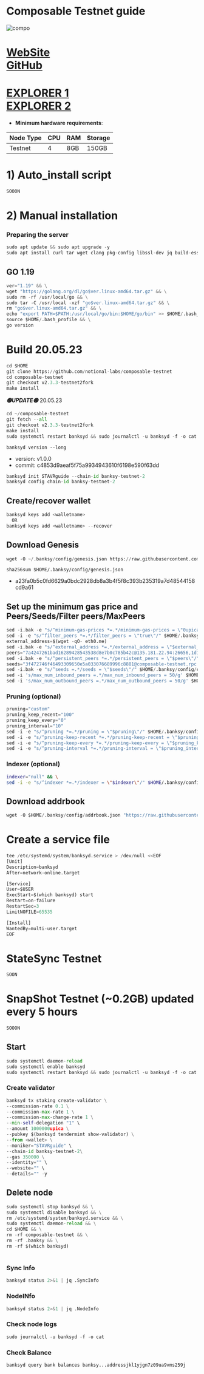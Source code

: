 # Composable Testnet guide

![compo](https://github.com/obajay/nodes-Guides/assets/44331529/49502f93-cb03-461e-b788-78a391456f72)

[WebSite](https://www.composable.finance/)\
[GitHub](https://github.com/notional-labs/composable-networks)
=
[EXPLORER 1](https://explorer.nodestake.top/composable-testnet/staking) \
[EXPLORER 2](https://explorer.nodexcapital.com/composable/staking)
=

- **Minimum hardware requirements**:

| Node Type |CPU | RAM  | Storage  | 
|-----------|----|------|----------|
| Testnet   |   4|  8GB | 150GB    |


# 1) Auto_install script
```python
SOOON
```

# 2) Manual installation

### Preparing the server
```python
sudo apt update && sudo apt upgrade -y
sudo apt install curl tar wget clang pkg-config libssl-dev jq build-essential bsdmainutils git make ncdu gcc git jq chrony liblz4-tool -y
```

## GO 1.19
```python
ver="1.19" && \
wget "https://golang.org/dl/go$ver.linux-amd64.tar.gz" && \
sudo rm -rf /usr/local/go && \
sudo tar -C /usr/local -xzf "go$ver.linux-amd64.tar.gz" && \
rm "go$ver.linux-amd64.tar.gz" && \
echo "export PATH=$PATH:/usr/local/go/bin:$HOME/go/bin" >> $HOME/.bash_profile && \
source $HOME/.bash_profile && \
go version
```

# Build 20.05.23
```python
cd $HOME
git clone https://github.com/notional-labs/composable-testnet
cd composable-testnet
git checkout v2.3.3-testnet2fork
make install
```
*******🟢UPDATE🟢******* 20.05.23
```python
cd ~/composable-testnet 
git fetch --all
git checkout v2.3.3-testnet2fork
make install 
sudo systemctl restart banksyd && sudo journalctl -u banksyd -f -o cat
```

`banksyd version --long`
- version: v1.0.0
- commit: c4853d9aeaf5f75a9934943610f6198e590f63dd

```python
banksyd init STAVRguide --chain-id banksy-testnet-2
banksyd config chain-id banksy-testnet-2
```    

## Create/recover wallet
```python
banksyd keys add <walletname>
  OR
banksyd keys add <walletname> --recover
```

## Download Genesis
```python
wget -O ~/.banksy/config/genesis.json https://raw.githubusercontent.com/notional-labs/composable-networks/main/testnet-2/pregenesis.json
```
`sha256sum $HOME/.banksy/config/genesis.json`
+ a23fa0b5c0fd6629a0bdc2928db8a3b4f5f8c393b235319a7d48544158cd9a61

## Set up the minimum gas price and Peers/Seeds/Filter peers/MaxPeers
```python
sed -i.bak -e "s/^minimum-gas-prices *=.*/minimum-gas-prices = \"0upica\"/;" ~/.banksy/config/app.toml
sed -i -e "s/^filter_peers *=.*/filter_peers = \"true\"/" $HOME/.banksy/config/config.toml
external_address=$(wget -qO- eth0.me) 
sed -i.bak -e "s/^external_address *=.*/external_address = \"$external_address:26656\"/" $HOME/.banksy/config/config.toml
peers="7a4247261bad16289428543538d8e7b0c785b42c@135.181.22.94:26656,1d1b341ee37434cbcf23231d89fa410aeb970341@65.108.206.74:36656,73190b1ec85654eeb7ccdc42538a2bb4a98b2802@194.163.165.176:46656,837d9bf9a4ce4d8fd0e7b0cbe51870a2fa29526a@65.109.85.170:58656,085e6b4cf1f1d6f7e2c0b9d06d476d070cbd7929@banksy.sergo.dev:11813,d9b5a5910c1cf6b52f79aae4cf97dd83086dfc25@65.108.229.93:27656"
sed -i.bak -e "s/^persistent_peers *=.*/persistent_peers = \"$peers\"/" $HOME/.banksy/config/config.toml
seeds="3f472746f46493309650e5a033076689996c8881@composable-testnet.rpc.kjnodes.com:15959"
sed -i.bak -e "s/^seeds =.*/seeds = \"$seeds\"/" $HOME/.banksy/config/config.toml
sed -i 's/max_num_inbound_peers =.*/max_num_inbound_peers = 50/g' $HOME/.banksy/config/config.toml
sed -i 's/max_num_outbound_peers =.*/max_num_outbound_peers = 50/g' $HOME/.banksy/config/config.toml

```
### Pruning (optional)
```python
pruning="custom"
pruning_keep_recent="100"
pruning_keep_every="0"
pruning_interval="10"
sed -i -e "s/^pruning *=.*/pruning = \"$pruning\"/" $HOME/.banksy/config/app.toml
sed -i -e "s/^pruning-keep-recent *=.*/pruning-keep-recent = \"$pruning_keep_recent\"/" $HOME/.banksy/config/app.toml
sed -i -e "s/^pruning-keep-every *=.*/pruning-keep-every = \"$pruning_keep_every\"/" $HOME/.banksy/config/app.toml
sed -i -e "s/^pruning-interval *=.*/pruning-interval = \"$pruning_interval\"/" $HOME/.banksy/config/app.toml
```
### Indexer (optional) 
```bash
indexer="null" && \
sed -i -e "s/^indexer *=.*/indexer = \"$indexer\"/" $HOME/.banksy/config/config.toml
```

## Download addrbook
```python
wget -O $HOME/.banksy/config/addrbook.json "https://raw.githubusercontent.com/obajay/nodes-Guides/main/Projects/Composable/Testnet-2/addrbook.json"
```

# Create a service file
```python
tee /etc/systemd/system/banksyd.service > /dev/null <<EOF
[Unit]
Description=banksyd
After=network-online.target

[Service]
User=$USER
ExecStart=$(which banksyd) start
Restart=on-failure
RestartSec=3
LimitNOFILE=65535

[Install]
WantedBy=multi-user.target
EOF
```
# StateSync Testnet
```python
SOON
```
# SnapShot Testnet (~0.2GB) updated every 5 hours  
```python
SOOON
```

## Start
```python
sudo systemctl daemon-reload
sudo systemctl enable banksyd
sudo systemctl restart banksyd && sudo journalctl -u banksyd -f -o cat
```

### Create validator
```python
banksyd tx staking create-validator \
--commission-rate 0.1 \
--commission-max-rate 1 \
--commission-max-change-rate 1 \
--min-self-delegation "1" \
--amount 1000000upica \
--pubkey $(banksyd tendermint show-validator) \
--from <wallet> \
--moniker="STAVRguide" \
--chain-id banksy-testnet-2\
--gas 350000 \
--identity="" \
--website="" \
--details="" -y
```

## Delete node
```python
sudo systemctl stop banksyd && \
sudo systemctl disable banksyd && \
rm /etc/systemd/system/banksyd.service && \
sudo systemctl daemon-reload && \
cd $HOME && \
rm -rf composable-testnet && \
rm -rf .banksy && \
rm -rf $(which banksyd)
```
#
### Sync Info
```python
banksyd status 2>&1 | jq .SyncInfo
```
### NodeINfo
```python
banksyd status 2>&1 | jq .NodeInfo
```
### Check node logs
```python
sudo journalctl -u banksyd -f -o cat
```
### Check Balance
```python
banksyd query bank balances banksy...addressjkl1yjgn7z09ua9vms259j
```
